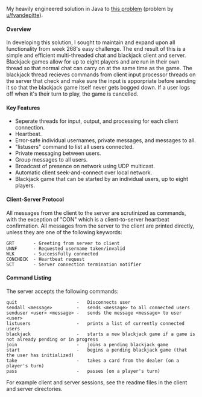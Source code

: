 My heavily engineered solution in Java to [this problem](https://www.reddit.com/r/dailyprogrammer/comments/4kz0e0/20160525_challenge_268_intermediate_network_and/) (problem by [u/fvandepitte](https://www.reddit.com/user/fvandepitte)).

#### Overview

In developing this solution, I sought to maintain and expand upon all functionality from week 268's easy challenge.  The end result of this is a simple and efficient multi-threaded chat and blackjack client and server.  Blackjack games allow for up to eight players and are run in their own thread so that normal chat can carry on at the same time as the game.  The blackjack thread recieves commands from client input processor threads on the server that check and make sure the input is apporpriate before sending it so that the blackjack game itself never gets bogged down.  If a user logs off when it's their turn to play, the game is cancelled.

#### Key Features

* Seperate threads for input, output, and processing for each client connection.
* Heartbeat.
* Error-safe individual usernames, private messages, and messages to all.
* "listusers" command to list all users connected.
* Private messaging between users.
* Group messages to all users.
* Broadcast of presence on network using UDP multicast.
* Automatic client seek-and-connect over local network.
* Blackjack game that can be started by an individual users, up to eight players.

#### Client-Server Protocol

All messages from the client to the server are scrutinized as commands, with the exception of "CON" which is a client-to-server heartbeat confirmation.  All messages from the server to the client are printed directly, unless they are one of the following keywords:

    GRT       - Greeting from server to client
    UNNF      - Requested username taken/invalid
    WLK       - Successfully connected
    CONCHECK  - Heartbeat request
    SCT       - Server connection termination notifier
  
#### Command Listing

The server accepts the following commands:

    quit                      -   Disconnects user
    sendall <message>         -   sends <message> to all connected users
    senduser <user> <message> -   sends the message <message> to user <user>
    listusers                 -   prints a list of currently connected users
    blackjack                 -   starts a new blackjack game if a game is not already pending or in progress
    join                      -   joins a pending blackjack game
    start                     -   begins a pending blackjack game (that the user has initialized)
    take                      -   takes a card from the dealer (on a player's turn)
    pass                      -   passes (on a player's turn)
    
For example client and server sessions, see the readme files in the client and server directories.
